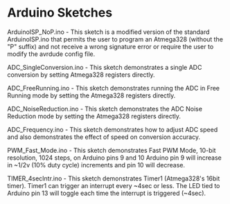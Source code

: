# Arduino Sketches

ArduinoISP_NoP.ino - This sketch is a modified version of the standard ArduinoISP.ino that permits the user to program an Atmega328 (without the "P" suffix) and not receive a wrong signature error or require the user to modify the avrdude config file.

ADC_SingleConversion.ino - This sketch demonstrates a single ADC conversion by setting Atmega328 registers directly.

ADC_FreeRunning.ino - This sketch demonstrates running the ADC in Free Running mode by setting the Atmega328 registers directly.

ADC_NoiseReduction.ino - This sketch demonstrates the ADC Noise Reduction mode by setting the Atmega328 registers directly.

ADC_Frequency.ino - This sketch demonstrates how to adjust ADC speed and also demonstrates the effect of speed on conversion accuracy.

PWM_Fast_Mode.ino - This sketch demonstrates Fast PWM Mode, 10-bit resolution, 1024 steps, on Arduino pins 9 and 10
Arduino pin 9 will increase in ~1/2v (10% duty cycle) increments and pin 10 will decrease.

TIMER_4secIntr.ino - This sketch demonstrates Timer1 (Atmega328's 16bit timer).  Timer1 can trigger an interrupt every ~4sec or less. The LED tied to Arduino pin 13 will toggle each time the interrupt is triggered (~4sec).
